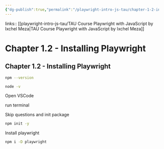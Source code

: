```yaml
---
{"dg-publish":true,"permalink":"/playwright-intro-js-tau/chapter-1-2-installing-playwright/","tags":["playwright"],"created":"","updated":""}
---
```


links:: [[playwright-intro-js-tau/TAU Course Playwright with JavaScript by Ixchel Meza\|TAU Course Playwright with JavaScript by Ixchel Meza]]

# Chapter 1.2 - Installing Playwright

## Chapter 1.2 - Installing Playwright

```bash
npm --version
```

```bash
node -v
```

Open VSCode

run terminal

Skip questions and init package

```bash
npm init -y
```

Install playwright

```bash
npm i -D playwright 
```
